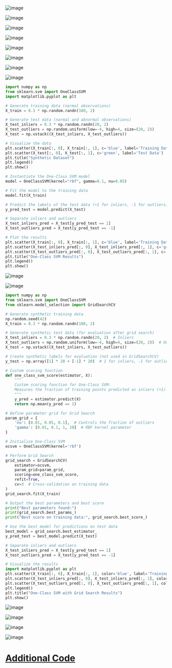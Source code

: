 ![image](https://github.com/user-attachments/assets/a0f54416-e146-478c-a9f7-2f13f0c0ecce)

![image](https://github.com/user-attachments/assets/148abeab-37e7-4868-90d7-c371e4e9152b)

![image](https://github.com/user-attachments/assets/1acf5735-a9d8-4e1c-9f06-24a4cd425ac5)

![image](https://github.com/user-attachments/assets/226f9b54-868d-4193-9a96-5eba943b9924)

![image](https://github.com/user-attachments/assets/89bc6a22-7cbd-42a0-8320-426d77435b82)

![image](https://github.com/user-attachments/assets/2fc341b9-17b9-49e2-9f7e-40e98c21b414)

![image](https://github.com/user-attachments/assets/568b6e09-c710-4cc3-a2d5-9056f27206a4)

![image](https://github.com/user-attachments/assets/b96c223f-3e62-4e73-8d66-feda635d578c)

```python
import numpy as np
from sklearn.svm import OneClassSVM
import matplotlib.pyplot as plt

# Generate training data (normal observations)
X_train = 0.3 * np.random.randn(100, 2)

# Generate test data (normal and abnormal observations)
X_test_inliers = 0.3 * np.random.randn(20, 2)
X_test_outliers = np.random.uniform(low=-4, high=4, size=(20, 2))
X_test = np.vstack((X_test_inliers, X_test_outliers))

# Visualize the data
plt.scatter(X_train[:, 0], X_train[:, 1], c='blue', label='Training Data')
plt.scatter(X_test[:, 0], X_test[:, 1], c='green', label='Test Data')
plt.title("Synthetic Dataset")
plt.legend()
plt.show()

# Instantiate the One-Class SVM model
model = OneClassSVM(kernel="rbf", gamma=0.1, nu=0.05)

# Fit the model to the training data
model.fit(X_train)

# Predict the labels of the test data (+1 for inliers, -1 for outliers)
y_pred_test = model.predict(X_test)

# Separate inliers and outliers
X_test_inliers_pred = X_test[y_pred_test == 1]
X_test_outliers_pred = X_test[y_pred_test == -1]

# Plot the results
plt.scatter(X_train[:, 0], X_train[:, 1], c='blue', label='Training Data')
plt.scatter(X_test_inliers_pred[:, 0], X_test_inliers_pred[:, 1], c='green', label='Predicted Inliers')
plt.scatter(X_test_outliers_pred[:, 0], X_test_outliers_pred[:, 1], c='red', label='Predicted Outliers')
plt.title("One-Class SVM Results")
plt.legend()
plt.show()

```

![image](https://github.com/user-attachments/assets/c9b35649-5eed-444b-aeaf-7729adb5f833)

![image](https://github.com/user-attachments/assets/1ebedd65-ca8d-403b-b717-233511ddce94)

```python
import numpy as np
from sklearn.svm import OneClassSVM
from sklearn.model_selection import GridSearchCV

# Generate synthetic training data
np.random.seed(42)
X_train = 0.3 * np.random.randn(100, 2)

# Generate synthetic test data (for evaluation after grid search)
X_test_inliers = 0.3 * np.random.randn(20, 2)  # Inliers
X_test_outliers = np.random.uniform(low=-4, high=4, size=(20, 2))  # Outliers
X_test = np.vstack((X_test_inliers, X_test_outliers))

# Create synthetic labels for evaluation (not used in GridSearchCV)
y_test = np.array([1] * 20 + [-1] * 20)  # 1 for inliers, -1 for outliers

# Custom scoring function
def one_class_svm_score(estimator, X):
    """
    Custom scoring function for One-Class SVM:
    Measures the fraction of training points predicted as inliers (+1).
    """
    y_pred = estimator.predict(X)
    return np.mean(y_pred == 1)

# Define parameter grid for Grid Search
param_grid = {
    'nu': [0.01, 0.05, 0.1],  # Controls the fraction of outliers
    'gamma': [0.01, 0.1, 1, 10]  # RBF kernel parameter
}

# Initialize One-Class SVM
ocsvm = OneClassSVM(kernel='rbf')

# Perform Grid Search
grid_search = GridSearchCV(
    estimator=ocsvm,
    param_grid=param_grid,
    scoring=one_class_svm_score,
    refit=True,
    cv=3  # Cross-validation on training data
)
grid_search.fit(X_train)

# Output the best parameters and best score
print("Best parameters found:")
print(grid_search.best_params_)
print("Best score on training data:", grid_search.best_score_)

# Use the best model for predictions on test data
best_model = grid_search.best_estimator_
y_pred_test = best_model.predict(X_test)

# Separate inliers and outliers
X_test_inliers_pred = X_test[y_pred_test == 1]
X_test_outliers_pred = X_test[y_pred_test == -1]

# Visualize the results
import matplotlib.pyplot as plt
plt.scatter(X_train[:, 0], X_train[:, 1], color='blue', label='Training Data')
plt.scatter(X_test_inliers_pred[:, 0], X_test_inliers_pred[:, 1], color='green', label='Predicted Inliers')
plt.scatter(X_test_outliers_pred[:, 0], X_test_outliers_pred[:, 1], color='red', label='Predicted Outliers')
plt.legend()
plt.title("One-Class SVM with Grid Search Results")
plt.show()

```
![image](https://github.com/user-attachments/assets/d398bd1b-100e-4832-9e85-e40466ff0393)

![image](https://github.com/user-attachments/assets/650fce9d-5520-4962-a1f5-809bcc01a94f)

![image](https://github.com/user-attachments/assets/61af3fc3-82fb-4f56-ba93-639c550430dc)

![image](https://github.com/user-attachments/assets/0cc36720-ddbf-44f0-bde9-70779a041079)

# [Additional Code](https://github.com/yangshiteng/Data-Science-Learning-Path/blob/main/machine_learning/data_preprocessing/one_class_support_vector_machine_for_anomaly_detection.ipynb)





